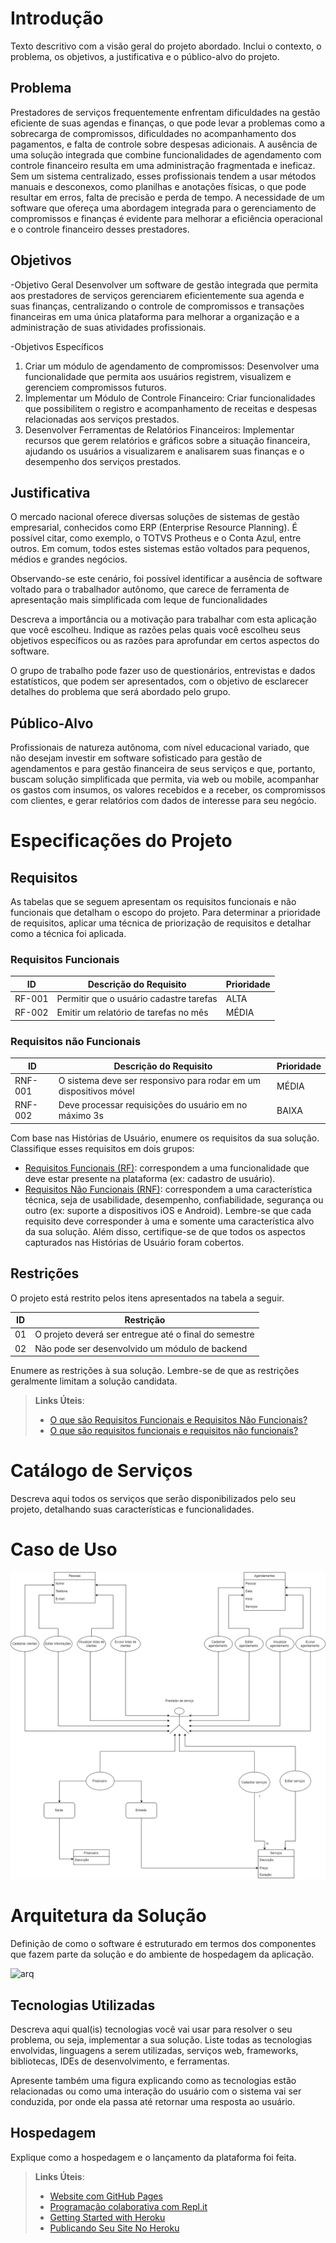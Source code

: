 # Introdução

Texto descritivo com a visão geral do projeto abordado. Inclui o contexto, o problema, os objetivos, a justificativa e o público-alvo do projeto.

## Problema
Prestadores de serviços frequentemente enfrentam dificuldades na gestão eficiente de suas agendas e finanças, o que pode levar a problemas como a sobrecarga de compromissos, dificuldades no acompanhamento dos pagamentos, e falta de controle sobre despesas adicionais. A ausência de uma solução integrada que combine funcionalidades de agendamento com controle financeiro resulta em uma administração fragmentada e ineficaz. Sem um sistema centralizado, esses profissionais tendem a usar métodos manuais e desconexos, como planilhas e anotações físicas, o que pode resultar em erros, falta de precisão e perda de tempo. A necessidade de um software que ofereça uma abordagem integrada para o gerenciamento de compromissos e finanças é evidente para melhorar a eficiência operacional e o controle financeiro desses prestadores.

## Objetivos

-Objetivo Geral
Desenvolver um software de gestão integrada que permita aos prestadores de serviços gerenciarem eficientemente sua agenda e suas finanças, centralizando o controle de compromissos e transações financeiras em uma única plataforma para melhorar a organização e a administração de suas atividades profissionais.

-Objetivos Específicos
1.	Criar um módulo de agendamento de compromissos:
Desenvolver uma funcionalidade que permita aos usuários registrem, visualizem e gerenciem compromissos futuros.
2.	Implementar um Módulo de Controle Financeiro:
Criar funcionalidades que possibilitem o registro e acompanhamento de receitas e despesas relacionadas aos serviços prestados.
3.	Desenvolver Ferramentas de Relatórios Financeiros:
Implementar recursos que gerem relatórios e gráficos sobre a situação financeira, ajudando os usuários a visualizarem e analisarem
 suas finanças e o desempenho dos serviços prestados.

## Justificativa

O mercado nacional oferece diversas soluções de sistemas de gestão empresarial, conhecidos como ERP (Enterprise Resource Planning). É possível citar, como exemplo, o TOTVS Protheus e o Conta Azul, entre outros. Em comum, todos estes sistemas estão voltados para pequenos, médios e grandes negócios.

Observando-se este cenário, foi possível identificar a ausência de software voltado para o trabalhador autônomo, que carece de ferramenta de apresentação mais simplificada com leque de funcionalidades  



Descreva a importância ou a motivação para trabalhar com esta aplicação que você escolheu. Indique as razões pelas quais você escolheu seus objetivos específicos ou as razões para aprofundar em certos aspectos do software.

O grupo de trabalho pode fazer uso de questionários, entrevistas e dados estatísticos, que podem ser apresentados, com o objetivo de esclarecer detalhes do problema que será abordado pelo grupo.

## Público-Alvo

Profissionais de natureza autônoma, com nível educacional variado, que não desejam investir em software sofisticado para gestão de agendamentos e para gestão financeira de seus serviços e que, portanto, buscam solução simplificada que permita, via web ou mobile, acompanhar os gastos com insumos, os valores recebidos e a receber, os compromissos com clientes, e gerar relatórios com dados de interesse para seu negócio.

# Especificações do Projeto

## Requisitos

As tabelas que se seguem apresentam os requisitos funcionais e não funcionais que detalham o escopo do projeto. Para determinar a prioridade de requisitos, aplicar uma técnica de priorização de requisitos e detalhar como a técnica foi aplicada.

### Requisitos Funcionais

|ID    | Descrição do Requisito  | Prioridade |
|------|-----------------------------------------|----|
|RF-001| Permitir que o usuário cadastre tarefas | ALTA | 
|RF-002| Emitir um relatório de tarefas no mês   | MÉDIA |

### Requisitos não Funcionais

|ID     | Descrição do Requisito  |Prioridade |
|-------|-------------------------|----|
|RNF-001| O sistema deve ser responsivo para rodar em um dispositivos móvel | MÉDIA | 
|RNF-002| Deve processar requisições do usuário em no máximo 3s |  BAIXA | 

Com base nas Histórias de Usuário, enumere os requisitos da sua solução. Classifique esses requisitos em dois grupos:

- [Requisitos Funcionais
 (RF)](https://pt.wikipedia.org/wiki/Requisito_funcional):
 correspondem a uma funcionalidade que deve estar presente na
  plataforma (ex: cadastro de usuário).
- [Requisitos Não Funcionais
  (RNF)](https://pt.wikipedia.org/wiki/Requisito_n%C3%A3o_funcional):
  correspondem a uma característica técnica, seja de usabilidade,
  desempenho, confiabilidade, segurança ou outro (ex: suporte a
  dispositivos iOS e Android).
Lembre-se que cada requisito deve corresponder à uma e somente uma
característica alvo da sua solução. Além disso, certifique-se de que
todos os aspectos capturados nas Histórias de Usuário foram cobertos.

## Restrições

O projeto está restrito pelos itens apresentados na tabela a seguir.

|ID| Restrição                                             |
|--|-------------------------------------------------------|
|01| O projeto deverá ser entregue até o final do semestre |
|02| Não pode ser desenvolvido um módulo de backend        |

Enumere as restrições à sua solução. Lembre-se de que as restrições geralmente limitam a solução candidata.

> **Links Úteis**:
> - [O que são Requisitos Funcionais e Requisitos Não Funcionais?](https://codificar.com.br/requisitos-funcionais-nao-funcionais/)
> - [O que são requisitos funcionais e requisitos não funcionais?](https://analisederequisitos.com.br/requisitos-funcionais-e-requisitos-nao-funcionais-o-que-sao/)

# Catálogo de Serviços

Descreva aqui todos os serviços que serão disponibilizados pelo seu projeto, detalhando suas características e funcionalidades.

# Caso de Uso 

![Caso de uso](img/Casodeuso.png)

# Arquitetura da Solução

Definição de como o software é estruturado em termos dos componentes que fazem parte da solução e do ambiente de hospedagem da aplicação.

![arq](https://github.com/user-attachments/assets/b9402e05-8445-47c3-9d47-f11696e38a3d)


## Tecnologias Utilizadas

Descreva aqui qual(is) tecnologias você vai usar para resolver o seu problema, ou seja, implementar a sua solução. Liste todas as tecnologias envolvidas, linguagens a serem utilizadas, serviços web, frameworks, bibliotecas, IDEs de desenvolvimento, e ferramentas.

Apresente também uma figura explicando como as tecnologias estão relacionadas ou como uma interação do usuário com o sistema vai ser conduzida, por onde ela passa até retornar uma resposta ao usuário.

## Hospedagem

Explique como a hospedagem e o lançamento da plataforma foi feita.

> **Links Úteis**:
>
> - [Website com GitHub Pages](https://pages.github.com/)
> - [Programação colaborativa com Repl.it](https://repl.it/)
> - [Getting Started with Heroku](https://devcenter.heroku.com/start)
> - [Publicando Seu Site No Heroku](http://pythonclub.com.br/publicando-seu-hello-world-no-heroku.html)
